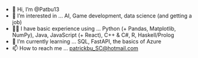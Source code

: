 - 👋 Hi, I’m @Patbu13
- 👀 I’m interested in ... AI, Game development, data science (and getting a job)
- 👨‍💻 I have basic experience using ... Python (+ Pandas, Matplotlib, NumPy), Java, JavaScript (+ React), C++ & C#, R, Haskell/Prolog
- 🌱 I’m currently learning ... SQL, FastAPI, the basics of Azure
- 📫 How to reach me ... patrickbu_SC@hotmail.com
